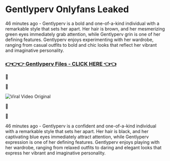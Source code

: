 # Gentlyperv Onlyfans Leaked

<p>46 minutes ago - Gentlyperv is a bold and one-of-a-kind individual with a remarkable style that sets her apart. Her hair is brown, and her mesmerizing green eyes immediately grab attention, while Gentlyperv grin is one of her defining features. Gentlyperv enjoys experimenting with her wardrobe, ranging from casual outfits to bold and chic looks that reflect her vibrant and imaginative personality.</p><p>
<h3><a href="https://fansleaks.com-getfree.pro/gentlyperv" rel="nofollow">👉👉👉 Gentlyperv Files - CLICK HERE 👈👈</a></h3>
<p>🔻</p>
<p>🔻</p> <p>
<a href="https://fansleaks.com-getfree.pro/gentlyperv" rel="nofollow"><img src="https://i.imgur.com/0ZbtXZ5.gif" alt="Viral Video Original" style="max-width: 100%; display: inline-block;" data-target="animated-image.originalImage"></a>
<p>🔻</p>
<p>🔻</p> <p>46 minutes ago - Gentlyperv is a confident and one-of-a-kind individual with a remarkable style that sets her apart. Her hair is black, and her captivating blue eyes immediately attract attention, while Gentlyperv expression is one of her defining features. Gentlyperv enjoys playing with her wardrobe, ranging from relaxed outfits to daring and elegant looks that express her vibrant and imaginative personality.</p>